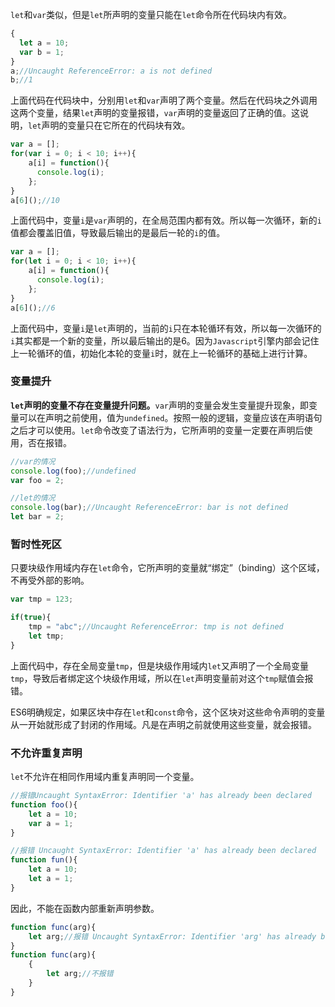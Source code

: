 `let`和`var`类似，但是`let`所声明的变量只能在`let`命令所在代码块内有效。

```javascript
{
  let a = 10;
  var b = 1;
}
a;//Uncaught ReferenceError: a is not defined
b;//1
```

上面代码在代码块中，分别用`let`和`var`声明了两个变量。然后在代码块之外调用这两个变量，结果`let`声明的变量报错，`var`声明的变量返回了正确的值。这说明，`let`声明的变量只在它所在的代码块有效。

```javascript
var a = [];
for(var i = 0; i < 10; i++){
  	a[i] = function(){
      console.log(i);
  	};
}
a[6]();//10
```

上面代码中，变量`i`是`var`声明的，在全局范围内都有效。所以每一次循环，新的`i`值都会覆盖旧值，导致最后输出的是最后一轮的`i`的值。

```javascript
var a = [];
for(let i = 0; i < 10; i++){
  	a[i] = function(){
      console.log(i);
  	};
}
a[6]();//6
```

上面代码中，变量`i`是`let`声明的，当前的`i`只在本轮循环有效，所以每一次循环的`i`其实都是一个新的变量，所以最后输出的是6。因为`Javascript`引擎内部会记住上一轮循环的值，初始化本轮的变量`i`时，就在上一轮循环的基础上进行计算。

### 变量提升

__`let`声明的变量不存在变量提升问题。__`var`声明的变量会发生变量提升现象，即变量可以在声明之前使用，值为`undefined`。按照一般的逻辑，变量应该在声明语句之后才可以使用。`let`命令改变了语法行为，它所声明的变量一定要在声明后使用，否在报错。

```javascript
//var的情况
console.log(foo);//undefined
var foo = 2;

//let的情况
console.log(bar);//Uncaught ReferenceError: bar is not defined
let bar = 2;
```

### 暂时性死区

只要块级作用域内存在`let`命令，它所声明的变量就“绑定”（binding）这个区域，不再受外部的影响。

```javascript
var tmp = 123;

if(true){
 	tmp = "abc";//Uncaught ReferenceError: tmp is not defined
    let tmp;
}
```

上面代码中，存在全局变量`tmp`，但是块级作用域内`let`又声明了一个全局变量`tmp`，导致后者绑定这个块级作用域，所以在`let`声明变量前对这个`tmp`赋值会报错。

ES6明确规定，如果区块中存在`let`和`const`命令，这个区块对这些命令声明的变量从一开始就形成了封闭的作用域。凡是在声明之前就使用这些变量，就会报错。

### 不允许重复声明

`let`不允许在相同作用域内重复声明同一个变量。

```javascript
//报错Uncaught SyntaxError: Identifier 'a' has already been declared
function foo(){
  	let a = 10;
  	var a = 1;
}

//报错 Uncaught SyntaxError: Identifier 'a' has already been declared
function fun(){
  	let a = 10;
  	let a = 1;
}
```

因此，不能在函数内部重新声明参数。

```javascript
function func(arg){
  	let arg;//报错 Uncaught SyntaxError: Identifier 'arg' has already been declared
}
function func(arg){
  	{
      	let arg;//不报错
  	}
}
```

